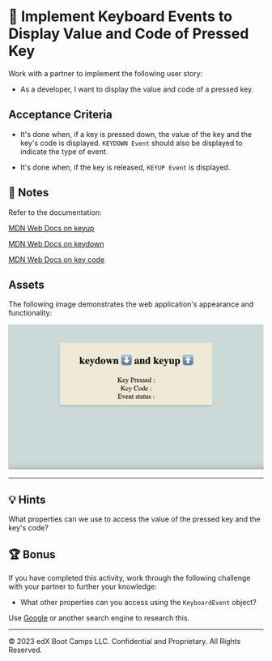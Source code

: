 # 📖 Implement Keyboard Events to Display Value and Code of Pressed Key

Work with a partner to implement the following user story:

* As a developer, I want to display the value and code of a pressed key.

## Acceptance Criteria

* It's done when, if a key is pressed down, the value of the key and the key's code is displayed. `KEYDOWN Event` should also be displayed to indicate the type of event. 

* It's done when, if the key is released, `KEYUP Event` is displayed.

## 📝 Notes

Refer to the documentation: 

[MDN Web Docs on keyup](https://developer.mozilla.org/en-US/docs/Web/API/Document/keyup_event)

[MDN Web Docs on keydown](https://developer.mozilla.org/en-US/docs/Web/API/Document/keydown_event)

[MDN Web Docs on key code](https://developer.mozilla.org/en-US/docs/Web/API/KeyboardEvent/code)

## Assets

The following image demonstrates the web application's appearance and functionality:

![The web app includes lines to display "Key Pressed", "Key Code", and "Event status".](./images/01-screenshot.png)

---

## 💡 Hints

What properties can we use to access the value of the pressed key and the key's code?

## 🏆 Bonus

If you have completed this activity, work through the following challenge with your partner to further your knowledge:

* What other properties can you access using the `KeyboardEvent` object? 

Use [Google](https://www.google.com) or another search engine to research this.

---
© 2023 edX Boot Camps LLC. Confidential and Proprietary. All Rights Reserved.
